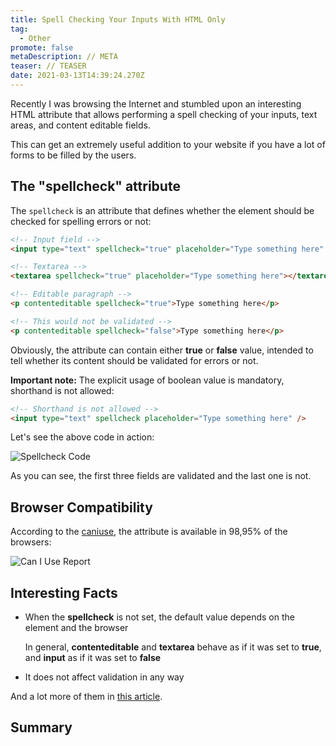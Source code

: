 ```yaml
---
title: Spell Checking Your Inputs With HTML Only
tag:
  - Other
promote: false
metaDescription: // META
teaser: // TEASER
date: 2021-03-13T14:39:24.270Z
---
```

Recently I was browsing the Internet and stumbled upon an interesting HTML attribute that allows performing a spell checking of your inputs, text areas, and content editable fields.

This can get an extremely useful addition to your website if you have a lot of forms to be filled by the users.

## The "spellcheck" attribute

The `spellcheck` is an attribute that defines whether the element should be checked for spelling errors or not:

```html
<!-- Input field -->
<input type="text" spellcheck="true" placeholder="Type something here" />

<!-- Textarea -->
<textarea spellcheck="true" placeholder="Type something here"></textarea>

<!-- Editable paragraph -->
<p contenteditable spellcheck="true">Type something here</p>

<!-- This would not be validated -->
<p contenteditable spellcheck="false">Type something here</p>
```

Obviously, the attribute can contain either **true** or **false** value, intended to tell whether its content should be validated for errors or not.

**Important note:** The explicit usage of boolean value is mandatory, shorthand is not allowed:

```html
<!-- Shorthand is not allowed -->
<input type="text" spellcheck placeholder="Type something here" />
```

Let's see the above code in action:

![Spellcheck Code](/img/spellcheck-min.gif "Spellcheck Code")

As you can see, the first three fields are validated and the last one is not.

## Browser Compatibility

According to the [caniuse](https://caniuse.com/?search=spellcheck), the attribute is available in 98,95% of the browsers:

![Can I Use Report](/img/screenshot-2021-03-12-at-15.58.06.png "Can I Use Report")

## Interesting Facts

* When the **spellcheck** is not set, the default value depends on the element and the browser

  In general, **contenteditable** and **textarea** behave as if it was set to **true**, and **input** as if it was set to **false**
* It does not affect validation in any way

And a lot more of them in [this article](https://www.wufoo.com/html5/spellcheck-attribute/).

## Summary